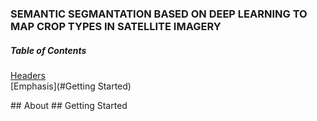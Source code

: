### SEMANTIC SEGMANTATION BASED ON DEEP LEARNING TO MAP CROP TYPES IN SATELLITE IMAGERY

##### Table of Contents  
[Headers](#About)  
[Emphasis](#Getting Started)  
  
<a name="headers"/>
## About
## Getting Started

